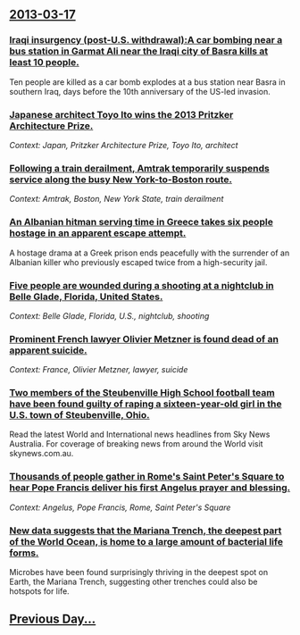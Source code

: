## [2013-03-17](/news/2013/03/17/index.md)

### [Iraqi insurgency (post-U.S. withdrawal):A car bombing near a bus station in Garmat Ali near the Iraqi city of Basra kills at least 10 people. ](/news/2013/03/17/iraqi-insurgency-post-u-s-withdrawal-pa-car-bombing-near-a-bus-station-in-garmat-ali-near-the-iraqi-city-of-basra-kills-at-least-10-peopl.md)
Ten people are killed as a car bomb explodes at a bus station near Basra in southern Iraq, days before the 10th anniversary of the US-led invasion.

### [Japanese architect Toyo Ito wins the 2013 Pritzker Architecture Prize. ](/news/2013/03/17/japanese-architect-toyo-ito-wins-the-2013-pritzker-architecture-prize.md)
_Context: Japan, Pritzker Architecture Prize, Toyo Ito, architect_

### [Following a train derailment, Amtrak temporarily suspends service along the busy New York-to-Boston route. ](/news/2013/03/17/following-a-train-derailment-amtrak-temporarily-suspends-service-along-the-busy-new-york-to-boston-route.md)
_Context: Amtrak, Boston, New York State, train derailment_

### [An Albanian hitman serving time in Greece takes six people hostage in an apparent escape attempt. ](/news/2013/03/17/an-albanian-hitman-serving-time-in-greece-takes-six-people-hostage-in-an-apparent-escape-attempt.md)
A hostage drama at a Greek prison ends peacefully with the surrender of an Albanian killer who previously escaped twice from a high-security jail.

### [Five people are wounded during a shooting at a nightclub in Belle Glade, Florida, United States. ](/news/2013/03/17/five-people-are-wounded-during-a-shooting-at-a-nightclub-in-belle-glade-florida-united-states.md)
_Context: Belle Glade, Florida, U.S., nightclub, shooting_

### [Prominent French lawyer Olivier Metzner is found dead of an apparent suicide. ](/news/2013/03/17/prominent-french-lawyer-olivier-metzner-is-found-dead-of-an-apparent-suicide.md)
_Context: France, Olivier Metzner, lawyer, suicide_

### [Two members of the Steubenville High School football team have been found guilty of raping a sixteen-year-old girl in the U.S. town of Steubenville, Ohio. ](/news/2013/03/17/two-members-of-the-steubenville-high-school-football-team-have-been-found-guilty-of-raping-a-sixteen-year-old-girl-in-the-u-s-town-of-steub.md)
Read the latest World and International news headlines from Sky News Australia. For coverage of breaking news from around the World visit skynews.com.au.

### [Thousands of people gather in Rome's Saint Peter's Square to hear Pope Francis deliver his first Angelus prayer and blessing. ](/news/2013/03/17/thousands-of-people-gather-in-rome-s-saint-peter-s-square-to-hear-pope-francis-deliver-his-first-angelus-prayer-and-blessing.md)
_Context: Angelus, Pope Francis, Rome, Saint Peter's Square_

### [New data suggests that the Mariana Trench, the deepest part of the World Ocean, is home to a large amount of bacterial life forms. ](/news/2013/03/17/new-data-suggests-that-the-mariana-trench-the-deepest-part-of-the-world-ocean-is-home-to-a-large-amount-of-bacterial-life-forms.md)
Microbes have been found surprisingly thriving in the deepest spot on Earth, the Mariana Trench, suggesting other trenches could also be hotspots for life.

## [Previous Day...](/news/2013/03/16/index.md)

